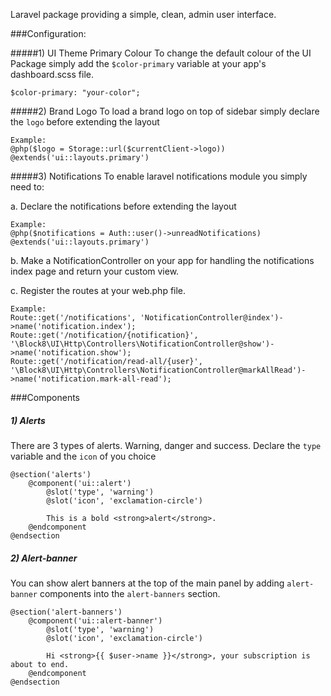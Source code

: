 Laravel package providing a simple, clean, admin user interface.

###Configuration:

#####1) UI Theme Primary Colour
To change the default colour of the UI Package simply add the `$color-primary` variable
at your app's dashboard.scss file.
```
$color-primary: "your-color";
```

#####2) Brand Logo
To load a brand logo on top of sidebar simply declare the `logo` before extending the layout
```
Example: 
@php($logo = Storage::url($currentClient->logo))
@extends('ui::layouts.primary')
```
#####3) Notifications
To enable laravel notifications module you simply need to:

a. Declare the notifications before extending the layout
```
Example: 
@php($notifications = Auth::user()->unreadNotifications)
@extends('ui::layouts.primary')
```

b. Make a NotificationController on your app for handling the notifications 
index page and return your custom view.

c. Register the routes at your web.php file.

```
Example: 
Route::get('/notifications', 'NotificationController@index')->name('notification.index');
Route::get('/notification/{notification}', '\Block8\UI\Http\Controllers\NotificationController@show')->name('notification.show');
Route::get('/notification/read-all/{user}', '\Block8\UI\Http\Controllers\NotificationController@markAllRead')->name('notification.mark-all-read'); 
```

###Components

##### 1) Alerts

There are 3 types of alerts. Warning, danger and success. Declare the `type` variable and the `icon` of you choice

```
@section('alerts')
    @component('ui::alert')
        @slot('type', 'warning')
        @slot('icon', 'exclamation-circle')
                
        This is a bold <strong>alert</strong>.
    @endcomponent
@endsection
```

##### 2) Alert-banner

You can show alert banners at the top of the main panel by adding `alert-banner` components into the `alert-banners` section.

```
@section('alert-banners')
    @component('ui::alert-banner')
        @slot('type', 'warning')
        @slot('icon', 'exclamation-circle')
        
        Hi <strong>{{ $user->name }}</strong>, your subscription is about to end.
    @endcomponent
@endsection
```